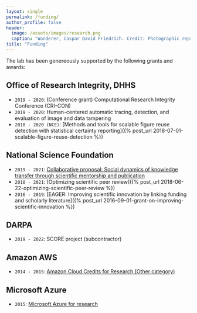 ```yaml
---
layout: single
permalink: /funding/
author_profile: false
header:
  image: /assets/images/research.png
  caption: "Wanderer, Caspar David Friedrich. Credit: Photographic reproduction by Cybershot800i. (Diff), Wikimedia Commons"
title: "Funding"
---
```


The lab has been genereously supported by the following grants and awards:

## Office of Research Integrity, DHHS

- `2019 - 2020`: (Conference grant) Computational Research Integrity Conference (CRI-CON)
- `2019 - 2020`: Human-centered automatic tracing, detection, and evaluation of image and data tampering
- `2018 - 2020 (NCE)`: [Methods and tools for scalable figure reuse
 detection with statistical certainty reporting]({% 
 post_url 2018-07-01-scalable-figure-reuse-detection %})

## National Science Foundation

- `2019 - 2021`: [Collaborative proposal: Social dynamics of knowledge transfer through scientific mentorship and publication](https://nsf.gov/awardsearch/showAward?AWD_ID=1933803&HistoricalAwards=false)
- `2018 - 2021`: [Optimizing scientific peer review]({% post_url 2018-06-22-optimizing-scientific-peer-review %})
- `2016 - 2019`: [EAGER: Improving scientific innovation by linking 
  funding and scholarly literature]({% post_url 2016-09-01-grant-on-improving-scientific-innovation %})

## DARPA
- `2019 - 2022`: SCORE project (subcontractor)

  
## Amazon AWS 

- `2014 - 2015`: [Amazon Cloud Credits for Research (Other category)](https://aws.amazon.com/research-credits/2015-recipients/)

## Microsoft Azure 

- `2015`: [Microsoft Azure for research](https://www.microsoft.com/en-us/research/academic-program/microsoft-azure-for-research/)
